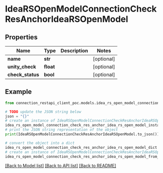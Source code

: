 # IdeaRSOpenModelConnectionCheckResAnchorIdeaRSOpenModel


## Properties

Name | Type | Description | Notes
------------ | ------------- | ------------- | -------------
**name** | **str** |  | [optional] 
**unity_check** | **float** |  | [optional] 
**check_status** | **bool** |  | [optional] 

## Example

```python
from connection_restapi_client_poc.models.idea_rs_open_model_connection_check_res_anchor_idea_rs_open_model import IdeaRSOpenModelConnectionCheckResAnchorIdeaRSOpenModel

# TODO update the JSON string below
json = "{}"
# create an instance of IdeaRSOpenModelConnectionCheckResAnchorIdeaRSOpenModel from a JSON string
idea_rs_open_model_connection_check_res_anchor_idea_rs_open_model_instance = IdeaRSOpenModelConnectionCheckResAnchorIdeaRSOpenModel.from_json(json)
# print the JSON string representation of the object
print(IdeaRSOpenModelConnectionCheckResAnchorIdeaRSOpenModel.to_json())

# convert the object into a dict
idea_rs_open_model_connection_check_res_anchor_idea_rs_open_model_dict = idea_rs_open_model_connection_check_res_anchor_idea_rs_open_model_instance.to_dict()
# create an instance of IdeaRSOpenModelConnectionCheckResAnchorIdeaRSOpenModel from a dict
idea_rs_open_model_connection_check_res_anchor_idea_rs_open_model_from_dict = IdeaRSOpenModelConnectionCheckResAnchorIdeaRSOpenModel.from_dict(idea_rs_open_model_connection_check_res_anchor_idea_rs_open_model_dict)
```
[[Back to Model list]](../README.md#documentation-for-models) [[Back to API list]](../README.md#documentation-for-api-endpoints) [[Back to README]](../README.md)


